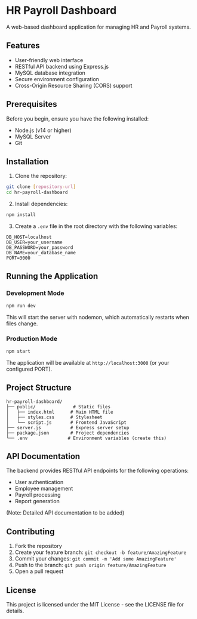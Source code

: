 # HR Payroll Dashboard

A web-based dashboard application for managing HR and Payroll systems.

## Features

- User-friendly web interface
- RESTful API backend using Express.js
- MySQL database integration
- Secure environment configuration
- Cross-Origin Resource Sharing (CORS) support

## Prerequisites

Before you begin, ensure you have the following installed:
- Node.js (v14 or higher)
- MySQL Server
- Git

## Installation

1. Clone the repository:
```bash
git clone [repository-url]
cd hr-payroll-dashboard
```

2. Install dependencies:
```bash
npm install
```

3. Create a `.env` file in the root directory with the following variables:
```env
DB_HOST=localhost
DB_USER=your_username
DB_PASSWORD=your_password
DB_NAME=your_database_name
PORT=3000
```

## Running the Application

### Development Mode
```bash
npm run dev
```
This will start the server with nodemon, which automatically restarts when files change.

### Production Mode
```bash
npm start
```

The application will be available at `http://localhost:3000` (or your configured PORT).

## Project Structure

```
hr-payroll-dashboard/
├── public/              # Static files
│   ├── index.html      # Main HTML file
│   ├── styles.css      # Stylesheet
│   └── script.js       # Frontend JavaScript
├── server.js           # Express server setup
├── package.json        # Project dependencies
└── .env               # Environment variables (create this)
```

## API Documentation

The backend provides RESTful API endpoints for the following operations:
- User authentication
- Employee management
- Payroll processing
- Report generation

(Note: Detailed API documentation to be added)

## Contributing

1. Fork the repository
2. Create your feature branch: `git checkout -b feature/AmazingFeature`
3. Commit your changes: `git commit -m 'Add some AmazingFeature'`
4. Push to the branch: `git push origin feature/AmazingFeature`
5. Open a pull request

## License

This project is licensed under the MIT License - see the LICENSE file for details.